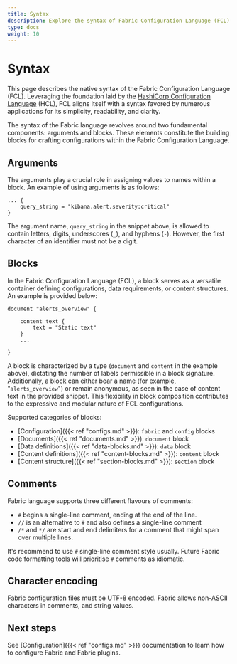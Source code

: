 ```yaml
---
title: Syntax
description: Explore the syntax of Fabric Configuration Language (FCL). Built upon the foundation of HCL, FCL offers simplicity, readability, and clarity. Learn about arguments and blocks, the fundamental components for crafting configurations with FCL. Dive into examples and understand the expressive and modular nature of FCL configurations.
type: docs
weight: 10
---
```


# Syntax

This page describes the native syntax of the Fabric Configuration Language (FCL). Leveraging the foundation laid by the [HashiCorp Configuration Language](https://github.com/hashicorp/hcl/blob/main/hclsyntax/spec.md) (HCL), FCL aligns itself with a syntax favored by numerous applications for its simplicity, readability, and clarity.

The syntax of the Fabric language revolves around two fundamental components: arguments and blocks. These elements constitute the building blocks for crafting configurations within the Fabric Configuration Language.

## Arguments

The arguments play a crucial role in assigning values to names within a block. An example of using arguments is as follows:

```hcl
... {
    query_string = "kibana.alert.severity:critical"
}
```

The argument name, `query_string` in the snippet above, is allowed to contain letters, digits, underscores (`_`), and hyphens (`-`). However, the first character of an identifier must not be a digit.

## Blocks

In the Fabric Configuration Language (FCL), a block serves as a versatile container defining configurations, data requirements, or content structures. An example is provided below:

```hcl
document "alerts_overview" {

    content text {
        text = "Static text"
    }
    ...

}
```

A block is characterized by a type (`document` and `content` in the example above), dictating the number of labels permissible in a block signature. Additionally, a block can either bear a name (for example, "`alerts_overview`") or remain anonymous, as seen in the case of content text in the provided snippet. This flexibility in block composition contributes to the expressive and modular nature of FCL configurations.

Supported categories of blocks:

- [Configuration]({{< ref "configs.md" >}}): `fabric` and `config` blocks
- [Documents]({{< ref "documents.md" >}}): `document` block
- [Data definitions]({{< ref "data-blocks.md" >}}): `data` block
- [Content definitions]({{< ref "content-blocks.md" >}}): `content` block
- [Content structure]({{< ref "section-blocks.md" >}}): `section` block

## Comments

Fabric language supports three different flavours of comments:

- `#` begins a single-line comment, ending at the end of the line.
- `//` is an alternative to `#` and also defines a single-line comment
- `/*` and `*/` are start and end delimiters for a comment that might span over multiple lines.

It's recommend to use `#` single-line comment style usually. Future Fabric code formatting tools will prioritise `#` comments as idiomatic.

## Character encoding

Fabric configuration files must be UTF-8 encoded. Fabric allows non-ASCII characters in comments, and string values.

## Next steps

See [Configuration]({{< ref "configs.md" >}}) documentation to learn how to configure Fabric and Fabric plugins.
